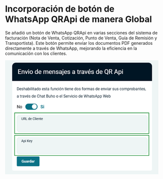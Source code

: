 # Incorporación de botón de WhatsApp QRApi de manera Global

Se añadió un botón de WhatsApp QRApi en varias secciones del sistema de facturación (Nota de Venta, Cotización, Punto de Venta, Guía de Remisión y Transportista). Este botón permite enviar los documentos PDF generados directamente a través de WhatsApp, mejorando la eficiencia en la comunicación con los clientes.

![alt text](img/qr-api.png)